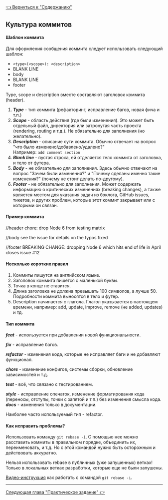 [<u>  :point_left: Вернуться к "Содержанию" </u>](./readme.md)

## Культура коммитов

#### Шаблон коммита
Для оформления сообщения коммита следует использовать следующий шаблон:

* `<type>(<scope>): <description>`
* BLANK LINE
* body
* BLANK LINE
* footer  

Type, scope и description вместе составляют заголовок коммита (header).

1. ***Type*** - тип коммита (рефакторинг, исправление багов, новая фича и т.п.)  
2. ***Scope*** - область действия (где были изменения). Это может быть отдельный файл, директория или затронутая часть проекта (rendering, routing и т.д.). Не обязательно для заполнения (но желательно).  
3. ***Description*** - описание сути коммита. Обычно отвечает на вопрос "что было изменено/добавлено/удалено?"  
Например: `add comment section`  
4. ***Blank line*** - пустая строка, ей отделяется тело коммита от заголовка, и тело от футера.
5. ***Body*** - не обязательно для заполнения. Здесь обычно отвечают на вопрос "Зачем были изменения?" и "Почему сделаны именно такие изменения?" (почему не стоит делать по-другому).
6. ***Footer*** - не обязательно для заполнения. Может содержать информацию о критических изменениях (breaking changes), а также является местом для указания задач из бэклога, GitHub issues, тикетов, и других проблем, которые этот коммит закрывает или с которыми он связан.

#### Пример коммита

//header
chore: drop Node 6 from testing matrix

//body
see the issue for details on the typos fixed

//footer
BREAKING CHANGE: dropping Node 6 which hits end of life in April
closes issue #12

#### Несколько коротких правил
1. Коммиты пишутся на английском языке.
2. Заголовок коммита пишется с маленькой буквы.
3. Точка в конце не ставится.
4. Длина заголовка не должна превышать 100 символов, а лучше 50. Подробности коммита выносятся в тело и футер.
5. Description начинается с глагола. Глагол указывается в настоящем времени, например: add, update, improve, remove (не added, updates) и тд.

#### Тип коммита
***feat*** - используется при добавлении новой функциональности.

***fix*** - исправление багов.

***refactor*** - изменения кода, которые не исправляет баги и не добавляют функционал.

***chore*** - изменение конфигов, системы сборки, обновление зависимостей и т.д.

***test*** - всё, что связано с тестированием.

***style*** - исправление опечаток, изменение форматирования кода (переносы, отступы, точки с запятой и т.п.) без изменения смысла кода.
***docs*** - изменения только в документации.

Наиболее часто используемый тип - refactor.

#### Как исправить проблемы?

Использовать команду `git rebase -i`. С помощью нее можно расставить коммиты в правильном порядке, объединить их, переименовать, и т.д. Но с этой командой нужно быть осторожным и действовать аккуратно.

Нельзя использовать rebase в публичных (уже запушенных) ветках! Только в локальных ветках разработки, которые еще не были запушены.

[Видео-инструкция](https://www.youtube.com/watch?v=m-GIJOEh798&ab_channel=Front-endScience%D1%96%D0%B7%D0%A1%D0%B5%D1%80%D0%B3%D1%96%D1%94%D0%BC%D0%9F%D1%83%D0%B7%D0%B0%D0%BD%D0%BA%D0%BE%D0%B2%D0%B8%D0%BC) как работать с командой `git rebase -i`.

---
[<u>Следующая глава "Практическое задание" :point_right: </u>](./practice.md)